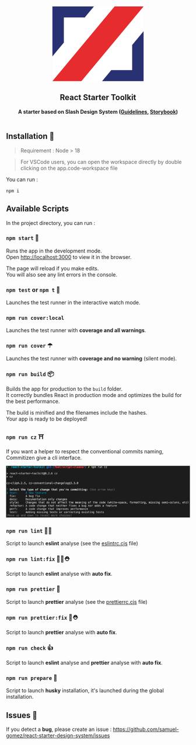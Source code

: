 <p align="center"><img src="https://raw.githubusercontent.com/samuel-gomez/react-starter-design-system/main/src/assets/slash-logo.svg" width=250></p>
<h2 align="center">React Starter Toolkit</h2>

<p align="center">
  <strong>A starter based on Slash Design System (<a href="https://axafrance.github.io/design-system/">Guidelines</a>, <a
      href="https://axafrance.github.io/react-toolkit/latest/storybook/?path=/story/alert-alert--default">Storybook</a>)</strong>
  <br><br>

## Installation 🚀

> Requirement : Node > 18

> For VSCode users, you can open the workspace directly by double clicking on the app.code-workspace file

You can run :

```
npm i
```

## Available Scripts

In the project directory, you can run :

### `npm start` 🏁

Runs the app in the development mode.<br />
Open [http://localhost:3000](http://localhost:3000) to view it in the browser.

The page will reload if you make edits.<br />
You will also see any lint errors in the console.

### `npm test` or `npm t` 🔬

Launches the test runner in the interactive watch mode.<br />

### `npm run cover:local`

Launches the test runner with **coverage and all warnings**.

### `npm run cover` ☂

Launches the test runner with **coverage and no warning** (silent mode).

### `npm run build` 📦

Builds the app for production to the `build` folder.<br />
It correctly bundles React in production mode and optimizes the build for the best performance.

The build is minified and the filenames include the hashes.<br />
Your app is ready to be deployed!

### `npm run cz` ⛩

If you want a helper to respect the conventional commits naming, Commitizen give a cli interface.

![commitizen](./docs/images/commitizen.png)

### `npm run lint` 👮‍♂️

Script to launch **eslint** analyse (see the [eslintrc.cjs](./.eslintrc.cjs) file)

### `npm run lint:fix` 👮‍♂️⛑

Script to launch **eslint** analyse with **auto fix**.

### `npm run prettier` 🎩

Script to launch **prettier** analyse (see the [prettierrc.cjs](./.prettierrc.cjs) file)

### `npm run prettier:fix` 🎩⛑

Script to launch **prettier** analyse with **auto fix**.

### `npm run check` 👍

Script to launch **eslint** analyse and **prettier** analyse with **auto fix**.

### `npm run prepare` 🐶

Script to launch **husky** installation, it's launched during the global installation.

## Issues 🐞

If you detect a **bug**, please create an issue :
https://github.com/samuel-gomez/react-starter-design-system/issues
